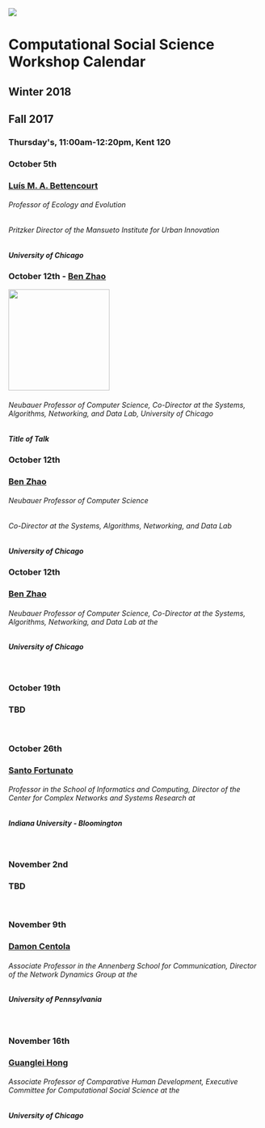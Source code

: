 ![](https://macss.uchicago.edu/sites/macss.uchicago.edu/files/styles/homefeature-large/public/RichardEvans-2.jpg?itok=VI0kmVah)

# Computational Social Science Workshop Calendar

## Winter 2018


## Fall 2017

### Thursday's, 11:00am-12:20pm, Kent 120



### October 5th
### [Luís M. A. Bettencourt](https://www.santafe.edu/people/profile/luis-bettencourt)
###### Professor of Ecology and Evolution
###### Pritzker Director of the Mansueto Institute for Urban Innovation
##### University of Chicago


### October 12th - [Ben Zhao](http://people.cs.uchicago.edu/~ravenben/)

<div><img src="http://people.cs.uchicago.edu/~ravenben/images/ben-sf.jpg" width="200" height="200"></div>

###### Neubauer Professor of Computer Science, Co-Director at the Systems, Algorithms, Networking, and Data Lab, University of Chicago
##### *Title of Talk*


### October 12th
### [Ben Zhao](http://people.cs.uchicago.edu/~ravenben/)
###### Neubauer Professor of Computer Science
###### Co-Director at the Systems, Algorithms, Networking, and Data Lab
##### University of Chicago


<h3 class=pfblock-header4> October 12th </h3>
<h3 class=pfblock-header4><a href="http://people.cs.uchicago.edu/~ravenben/"> Ben Zhao </a> </h3>
<h6 class=pfblock-header4>Neubauer Professor of Computer Science, Co-Director at the Systems, Algorithms, Networking, and Data Lab at the</h6>
<h5 class=pfblock-header4>University of Chicago</h5>
<br>


<h3 class=pfblock-header4> October 19th </h3>
<h3 class=pfblock-header4> TBD </h3>
<br>


<h3 class=pfblock-header4> October 26th </h3>
<h3 class=pfblock-header4><a href="http://cnets.indiana.edu/people/santo-fortunato/"> Santo Fortunato </a> </h3>
<h6 class=pfblock-header4>Professor in the School of Informatics and Computing, Director of the Center for Complex Networks and Systems Research at</h6>
<h5 class=pfblock-header4>Indiana University - Bloomington</h5>
<br>


<h3 class=pfblock-header4> November 2nd </h3>
<h3 class=pfblock-header4>TBD </h3>
<br>


<h3 class=pfblock-header4>November 9th </h3>
<h3 class=pfblock-header4><a href="https://www.asc.upenn.edu/people/faculty/damon-centola-phd"> Damon Centola </a> </h3>
<h6 class=pfblock-header4>Associate Professor in the Annenberg School for Communication, Director of the Network Dynamics Group at the</h6>
<h5 class=pfblock-header4>University of Pennsylvania</h5>
<br>


<h3 class=pfblock-header4>November 16th </h3>
<h3 class=pfblock-header4><a href="https://humdev.uchicago.edu/directory/guanglei-hong"> Guanglei Hong </a> </h3>
<h6 class=pfblock-header4>Associate Professor of Comparative Human Development, Executive Committee for Computational Social Science at the</h6>
<h5 class=pfblock-header4>University of Chicago</h5>
<br>


<br>
